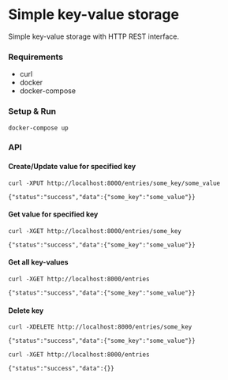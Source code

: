 # Simple key-value storage
Simple key-value storage with HTTP REST interface.

### Requirements
  * curl
  * docker
  * docker-compose

### Setup & Run
    docker-compose up

### API

#### Create/Update value for specified key
    curl -XPUT http://localhost:8000/entries/some_key/some_value

    {"status":"success","data":{"some_key":"some_value"}}

#### Get value for specified key
    curl -XGET http://localhost:8000/entries/some_key

    {"status":"success","data":{"some_key":"some_value"}}

#### Get all key-values
    curl -XGET http://localhost:8000/entries

    {"status":"success","data":{"some_key":"some_value"}}

#### Delete key
    curl -XDELETE http://localhost:8000/entries/some_key

    {"status":"success","data":{"some_key":"some_value"}}
    
    curl -XGET http://localhost:8000/entries

    {"status":"success","data":{}}
